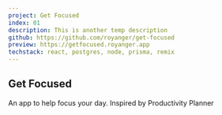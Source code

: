 ```yaml
---
project: Get Focused
index: 01
description: This is another temp description
github: https://github.com/royanger/get-focused
preview: https://getfocused.royanger.app
techstack: react, postgres, node, prisma, remix
---
```


## Get Focused

An app to help focus your day. Inspired by Productivity Planner
